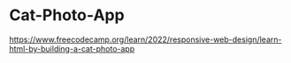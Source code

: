 # Cat-Photo-App
https://www.freecodecamp.org/learn/2022/responsive-web-design/learn-html-by-building-a-cat-photo-app
